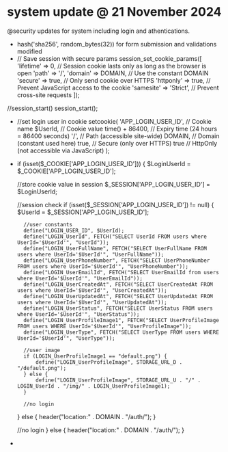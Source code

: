 # system update @ 21 November 2024

@security updates for system including login and athentications.

- hash('sha256', random_bytes(32)) for form submission and validations modified
- // Save session with secure params
session_set_cookie_params([
    'lifetime' => 0, // Session cookie lasts only as long as the browser is open
    'path' => '/',
    'domain' => DOMAIN, // Use the constant DOMAIN
    'secure' => true, // Only send cookie over HTTPS
    'httponly' => true, // Prevent JavaScript access to the cookie
    'samesite' => 'Strict', // Prevent cross-site requests
]);

//session_start()
session_start();

- //set login user in cookie
            setcookie(
                'APP_LOGIN_USER_ID', // Cookie name
                $UserId,         // Cookie value
                time() + 86400,  // Expiry time (24 hours = 86400 seconds)
                '/',             // Path (accessible site-wide)
                DOMAIN,          // Domain (constant used here)
                true,            // Secure (only over HTTPS)
                true             // HttpOnly (not accessible via JavaScript)
            );
- if (isset($_COOKIE['APP_LOGIN_USER_ID'])) {
    $LoginUserId = $_COOKIE['APP_LOGIN_USER_ID'];

    //store cookie value in session
    $_SESSION['APP_LOGIN_USER_ID'] = $LoginUserId;

    //session check
    if (isset($_SESSION['APP_LOGIN_USER_ID']) != null) {
        $UserId = $_SESSION['APP_LOGIN_USER_ID'];

        //user constants
        define("LOGIN_USER_ID", $UserId);
        define("LOGIN_UserId", FETCH("SELECT UserId FROM users where UserId='$UserId'", "UserId"));
        define("LOGIN_UserFullName", FETCH("SELECT UserFullName FROM users where UserId='$UserId'", "UserFullName"));
        define("LOGIN_UserPhoneNumber", FETCH("SELECT UserPhoneNumber FROM users where UserId='$UserId'", "UserPhoneNumber"));
        define("LOGIN_UserEmailId", FETCH("SELECT UserEmailId from users where UserId='$UserId'", "UserEmailId"));
        define("LOGIN_UserCreatedAt", FETCH("SELECT UserCreatedAt FROM users where UserId='$UserId'", "UserCreatedAt"));
        define("LOGIN_UserUpdatedAt", FETCH("SELECT UserUpdatedAt FROM users where UserId='$UserId'", "UserUpdatedAt"));
        define("LOGIN_UserStatus", FETCH("SELECT UserStatus FROM users where UserId='$UserId'", "UserStatus"));
        define("LOGIN_UserProfileImage1", FETCH("SELECT UserProfileImage FROM users WHERE UserId='$UserId'", "UserProfileImage"));
        define("LOGIN_UserType", FETCH("SELECT UserType FROM users WHERE UserId='$UserId'", "UserType"));

        //user image
        if (LOGIN_UserProfileImage1 == "default.png") {
            define("LOGIN_UserProfileImage", STORAGE_URL_D . "/default.png");
        } else {
            define("LOGIN_UserProfileImage", STORAGE_URL_U . "/" . LOGIN_UserId . "/img/" . LOGIN_UserProfileImage1);
        }

        //no login
    } else {
        header("location:" . DOMAIN . "/auth/");
    }

    //no login
} else {
    header("location:" . DOMAIN . "/auth/");
}
- 